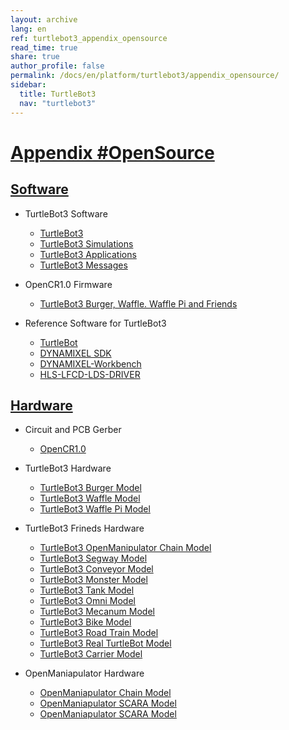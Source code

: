```yaml
---
layout: archive
lang: en
ref: turtlebot3_appendix_opensource
read_time: true
share: true
author_profile: false
permalink: /docs/en/platform/turtlebot3/appendix_opensource/
sidebar:
  title: TurtleBot3
  nav: "turtlebot3"
---
```


<div style="counter-reset: h1 22"></div>

# [Appendix #OpenSource](#appendix-opensource)

## [Software](#software)

+ TurtleBot3 Software
  - [TurtleBot3](https://github.com/ROBOTIS-GIT/turtlebot3)
  - [TurtleBot3 Simulations](https://github.com/ROBOTIS-GIT/turtlebot3_simulations)
  - [TurtleBot3 Applications](https://github.com/ROBOTIS-GIT/turtlebot3_applications)
  - [TurtleBot3 Messages](https://github.com/ROBOTIS-GIT/turtlebot3_msgs)

+ OpenCR1.0 Firmware
  - [TurtleBot3 Burger, Waffle. Waffle Pi and Friends](https://github.com/ROBOTIS-GIT/OpenCR)

+ Reference Software for TurtleBot3
  - [TurtleBot](https://github.com/turtlebot)
  - [DYNAMIXEL SDK](https://github.com/ROBOTIS-GIT/DynamixelSDK)
  - [DYNAMIXEL-Workbench](https://github.com/ROBOTIS-GIT/dynamixel-workbench)
  - [HLS-LFCD-LDS-DRIVER](https://github.com/ROBOTIS-GIT/hls_lfcd_lds_driver)

## [Hardware](#hardware)

+ Circuit and PCB Gerber
  - [OpenCR1.0](https://github.com/ROBOTIS-GIT/OpenCR-Hardware)

+ TurtleBot3 Hardware
  - [TurtleBot3 Burger Model](http://www.robotis.com/service/download.php?no=676)
  - [TurtleBot3 Waffle Model](http://www.robotis.com/service/download.php?no=677)
  - [TurtleBot3 Waffle Pi Model](http://www.robotis.com/service/download.php?no=678)

+ TurtleBot3 Frineds Hardware  
  - [TurtleBot3 OpenManipulator Chain Model](http://www.robotis.com/service/download.php?no=679)
  - [TurtleBot3 Segway Model](http://www.robotis.com/service/download.php?no=680)
  - [TurtleBot3 Conveyor Model](http://www.robotis.com/service/download.php?no=681)
  - [TurtleBot3 Monster Model](http://www.robotis.com/service/download.php?no=682)
  - [TurtleBot3 Tank Model](http://www.robotis.com/service/download.php?no=683)
  - [TurtleBot3 Omni Model](http://www.robotis.com/service/download.php?no=684)
  - [TurtleBot3 Mecanum Model](http://www.robotis.com/service/download.php?no=685)
  - [TurtleBot3 Bike Model](http://www.robotis.com/service/download.php?no=686)
  - [TurtleBot3 Road Train Model](http://www.robotis.com/service/download.php?no=687)
  - [TurtleBot3 Real TurtleBot Model](http://www.robotis.com/service/download.php?no=688)
  - [TurtleBot3 Carrier Model](http://www.robotis.com/service/download.php?no=689)

+ OpenManiapulator Hardware
  - [OpenManiapulator Chain Model](http://www.robotis.com/service/download.php?no=690)
  - [OpenManiapulator SCARA Model](http://www.robotis.com/service/download.php?no=691)
  - [OpenManiapulator SCARA Model](http://www.robotis.com/service/download.php?no=692)
